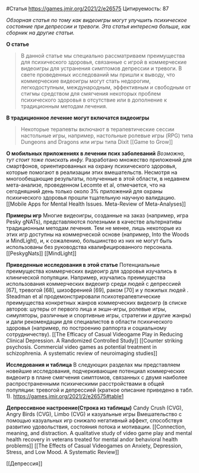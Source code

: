 #Статья 
https://games.jmir.org/2021/2/e26575
Цитируемость: 87

*Обзорная статья по тому как видеоигры могут улучшить психическое состояние при депрессии и тревоги. Эта статья интересна больше, как сборник на другие статьи.*

**О статье**
>В данной статье мы специально рассматриваем преимущества для психического здоровья, связанные с игрой в коммерческие видеоигры для устранения симптомов депрессии и тревоги. В свете проведенных исследований мы пришли к выводу, что коммерческие видеоигры могут стать недорогим, легкодоступным, международным, эффективным и свободным от стигмы средством для смягчения некоторых проблем психического здоровья в отсутствие или в дополнение к традиционным методам лечения.


**В традиционное лечение могут включатся видеоигры**
>Некоторые терапевты включают в терапевтические сессии настольные игры, например, настольные ролевые игры (RPG) типа Dungeons and Dragons или игры типа Dixit 
[[Game to Grow]]

**О мобильных приложениях в лечении псих заболеваний**
*Возможно, тут стоит тоже поискать инфу.*
Разработано множество приложений для смартфонов, ориентированных на охрану психического здоровья, которые помогают в реализации этих вмешательств. Несмотря на многообещающие результаты, полученные в этой области, в недавнем мета-анализе, проведенном Lecomte et al, отмечается, что на сегодняшний день только около 3% приложений для охраны психического здоровья прошли тщательную научную валидацию. 
[[Mobile Apps for Mental Health Issues. Meta-Review of Meta-Analyses]]

**Примеры игр**
Многие видеоигры, созданные на заказ (например, игра Pesky gNATs), представляются полезными в качестве альтернативы традиционным методам лечения. Тем не менее, лишь некоторые из этих игр доступны на коммерческой основе (например, Into the Woods и MindLight), и, к сожалению, большинство из них не могут быть использованы без руководства квалифицированного персонала.
[[PeskygNats]]
[[MindLight]]

**Приведенные исследования в этой статье**
Потенциальные преимущества коммерческих видеоигр для здоровья изучались в клинической популяции. Например, изучались преимущества использования коммерческих видеоигр среди людей с депрессией [67], тревогой [68], шизофренией [69], раком [70] и у пожилых людей . Steadman et al продемонстрировали психотерапевтические преимущества конкретных жанров коммерческих видеоигр (в списке авторов: шутеры от первого лица и экшн-игры, ролевые игры, симуляторы, различные и спортивные игры, стратегии и другие жанры) и дали рекомендации для специалистов в области психического здоровья (например, по построению раппорта и социальному сотрудничеству). 
[[The Efficacy of Casual Videogame Play in Reducing Clinical Depression. A Randomized Controlled Study]]
[[Counter striking psychosis. Commercial video games as potential treatment in schizophrenia. A systematic review of neuroimaging studies]]

**Исследования и таблица**
В следующих разделах мы представляем новейшие исследования, подчеркивающие потенциал коммерческих видеоигр в плане смягчения симптомов, связанных с двумя наиболее распространенными психическими расстройствами в общей популяции: тревогой и депрессией (краткое описание приведено в табл. 1).
https://games.jmir.org/2021/2/e26575#table1

**Депрессивное настроение(Строка из таблицы)**
Candy Crush (CVG), Angry Birds (CVG), Limbo (CVG) и казуальные игры	
Вмешательство с помощью казуальных игр снижало негативный аффект, способствуя развитию удовольствия, состояния потока и мотивации.
[[Connection, meaning, and distraction. A qualitative study of video game play and mental health recovery in veterans treated for mental andor behavioral health problems]]
[[The Effects of Casual Videogames on Anxiety, Depression, Stress, and Low Mood. A Systematic Review]]



[[Депрессия]]
